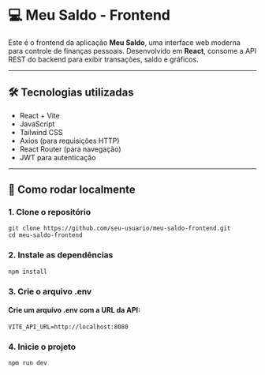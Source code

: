 # 💻 Meu Saldo - Frontend

Este é o frontend da aplicação **Meu Saldo**, uma interface web moderna para controle de finanças pessoais. Desenvolvido em **React**, consome a API REST do backend para exibir transações, saldo e gráficos.

---

## 🛠 Tecnologias utilizadas

- React + Vite
- JavaScript
- Tailwind CSS
- Axios (para requisições HTTP)
- React Router (para navegação)
- JWT para autenticação

---

## 🚀 Como rodar localmente

### 1. Clone o repositório

```
git clone https://github.com/seu-usuario/meu-saldo-frontend.git
cd meu-saldo-frontend
```

### 2. Instale as dependências
```
npm install
```

### 3. Crie o arquivo .env
#### Crie um arquivo .env com a URL da API:
```
VITE_API_URL=http://localhost:8080
```

### 4. Inicie o projeto
```
npm run dev
```
